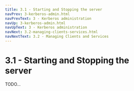 ```yaml
---
title: 3.1 - Starting and Stopping the server
navPrev: 3-kerberos-admin.html
navPrevText: 3 - Kerberos administration
navUp: 3-kerberos-admin.html
navUpText: 3 - Kerberos administration
navNext: 3.2-managing-clients-services.html
navNextText: 3.2 - Managing Clients and Services
---
```


# 3.1 - Starting and Stopping the server

TODO...